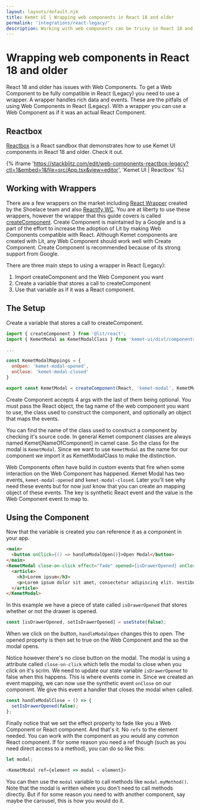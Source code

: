 ```yaml
---
layout: layouts/default.njk
title: Kemet UI | Wrapping web components in React 18 and older
permalink: 'integrations/react-legacy/'
description: Working with web components can be tricky in React 18 and older. Follow this guide to learn how to use Kemet UI components in React (Legacy).
---
```


# Wrapping web components in React 18 and older

React 18 and older has issues with Web Components. To get a Web Component to be fully compatible in React (Legacy) you need to use a wrapper. A wrapper handles rich data and events. These are the pitfalls of using Web Components in React (Legacy). With a wrapper you can use a Web Component as if it was an actual React Component.

## Reactbox

[Reactbox](https://stackblitz.com/~/github.com/hasanirogers/web-components-reactbox-legacy) is a React sandbox that demonstrates how to use Kemet UI components in React 18 and older. Check it out.

{% iframe 'https://stackblitz.com/edit/web-components-reactbox-legacy?ctl=1&embed=1&file=src/App.tsx&view=editor', 'Kemet UI | Reactbox' %}

## Working with Wrappers

There are a few wrappers on the market including [React Wrapper](https://www.npmjs.com/package/@shoelace-style/react) created by the Shoelace team and also [Reactify WC](https://www.npmjs.com/package/reactify-wc). You are at liberty to use these wrappers, however the wrapper that this guide covers is called [createComponent](https://www.npmjs.com/package/@lit/react). Create Component is maintained by a Google and is a part of the effort to increase the adoption of Lit by making Web Components compatible with React. Although Kemet components are created with Lit, any Web Component should work well with Create Component. Create Component is recommended because of its strong support from Google.

There are three main steps to using a wrapper in React (Legacy):

1. Import createComponent and the Web Component you want
2. Create a variable that stores a call to createComponent
3. Use that variable as if it was a React component.

## The Setup

Create a variable that stores a call to createComponent.

```javascript
import { createComponent } from '@lit/react';
import { KemetModal as KemetModalClass } from 'kemet-ui/dist/components/kemet-modal.js'

...

const KemetModalMappings = {
  onOpen: 'kemet-modal-opened',
  onClose: 'kemet-modal-closed'
}

export const KemetModal = createComponent(React, 'kemet-modal', KemetModalClass, KemetModalMappings);
```

Create Component accepts 4 args with the last of them being optional. You must pass the React object, the tag name of the web component you want to use, the class used to construct the component, and optionally an object that maps the events.

You can find the name of the class used to construct a component by checking it's source code. In general Kemet component classes are always named Kemet[NameOfComponent] in camel case. So the class for the modal is `KemetModal`. Since we want to use `KemetModal` as the name for our component we import it as KemetModalClass to make the distinction.

Web Components often have build in custom events that fire when some interaction on the Web Component has happened. Kemet Modal has two events, `kemet-modal-opened` and `kemet-modal-closed`. Later you'll see why need these events but for now just know that you can create an mapping object of these events. The key is synthetic React event and the value is the Web Component event to map to.

## Using the Component

Now that the variable is created you can reference it as a component in your app.

```html
<main>
  <button onClick={() => handleModalOpen()}>Open Modal</button>
</main>
<KemetModal close-on-click effect="fade" opened={isDrawerOpened} onClose={() => handleModalClose()}>
  <article>
    <h3>Lorem ipsum</h3>
    <p>Lorem ipsum dolor sit amet, consectetur adipiscing elit. Vestibulum sollicitudin felis et lorem aliquam, quis vulputate augue pretium. Vestibulum interdum nisi sed mi maximus ullamcorper. Praesent non nibh velit. Aliquam erat volutpat. Sed ultrices, nunc quis varius ultricies, nisl ipsum hendrerit eros, ut iaculis odio nulla molestie mauris. Vivamus commodo mi at aliquam lacinia. Proin ullamcorper mattis enim quis pellentesque. Nulla aliquet pretium efficitur. Maecenas purus lorem, mattis sit amet nulla in, placerat varius metus. Phasellus felis justo, vulputate id justo et, ullamcorper vulputate urna. Phasellus a ante augue. Vivamus dapibus facilisis nunc vel fringilla. Duis congue quis turpis sed iaculis. Curabitur eget aliquet leo. Duis molestie porttitor leo, a eleifend est porttitor vitae.</p>
  </article>
</KemetModal>
```

In this example we have a piece of state called `isDrawerOpened` that stores whether or not the drawer is opened.

```javascript
const [isDrawerOpened, setIsDrawerOpened] = useState(false);
```

When we click on the button, `handleModalOpen` changes this to open. The opened property is then set to true on the Web Component and the so the modal opens.

Notice however there's no close button on the modal. The modal is using a attribute called `close-on-click` which tells the modal to close when you click on it's scrim. We need to update our state variable `isDrawerOpened` to false when this happens. This is where events come in. Since we created an event mapping, we can now use the synthetic event `onClose` on our component. We give this event a handler that closes the modal when called.

```javascript
const handleModalClose = () => {
  setIsDrawerOpened(false);
};
```

Finally notice that we set the effect property to fade like you a Web Component or React component. And that's it. No `refs` to the element needed. You can work with the component as you would any common React component. If for some reason you need a ref though (such as you need direct access to a method), you can do so like this:

```javascript
let modal;

<KemetModal ref={element => modal = element}>
```

You can then use the `modal` variable to call methods like `modal.myMethod()`. Note that the modal is written where you don't need to call methods directly. But if for some reason you need to with another component, say maybe the carousel, this is how you would do it.
